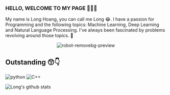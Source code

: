 ### HELLO, WELCOME TO MY PAGE 👋😊👋

My name is Long Hoang, you can call me Long 😂. I have a passion for Programming and the following topics: Machine Learning, Deep Learning and Natural Language Processing. I've always been fascinated by problems revolving around those topics. 🤖
<p align="center">
  <img src="https://user-images.githubusercontent.com/121651344/222664575-2f02bc33-6c1d-4188-876f-60f093a090bf.png" alt="robot-removebg-preview">
</p>

## Outstanding 😙👇
![python](https://user-images.githubusercontent.com/121651344/222626182-f7e95cd3-dac1-439c-bc23-9476da3984e3.png)   ![C++](https://user-images.githubusercontent.com/121651344/222626356-44ae9221-0287-4857-acf6-9ff26949f8fb.png)


![Long's github stats](https://github-readme-stats-git-masterrstaa-rickstaa.vercel.app/api?username=windhashira06&show_icons=true&theme=tokyonight&hide=contribs,prs,issues)

